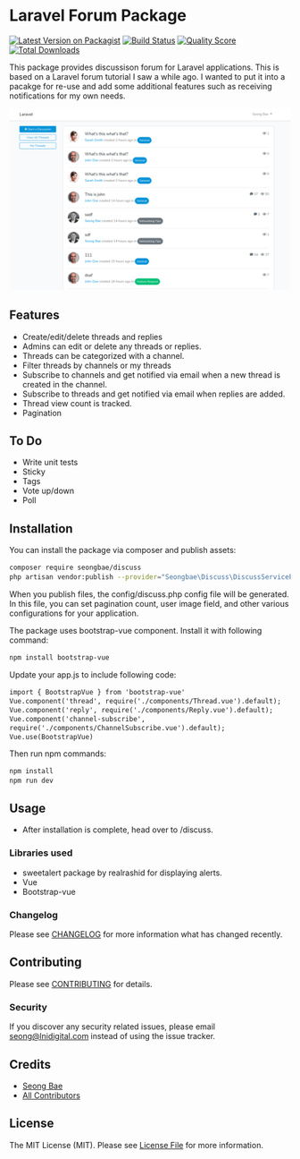# Laravel Forum Package

[![Latest Version on Packagist](https://img.shields.io/packagist/v/seongbae/discuss.svg?style=flat-square)](https://packagist.org/packages/seongbae/discuss)
[![Build Status](https://img.shields.io/travis/seongbae/discuss/master.svg?style=flat-square)](https://travis-ci.org/seongbae/discuss)
[![Quality Score](https://img.shields.io/scrutinizer/g/seongbae/discuss.svg?style=flat-square)](https://scrutinizer-ci.com/g/seongbae/discuss)
[![Total Downloads](https://img.shields.io/packagist/dt/seongbae/discuss.svg?style=flat-square)](https://packagist.org/packages/seongbae/discuss)

This package provides discussison forum for Laravel applications.  This is based on a Laravel forum tutorial I saw a while ago.  I wanted to put it into a pacakge for re-use and add some additional features such as receiving notifications for my own needs.

![Discuss screenshot](discuss-screenshot.png)

## Features

* Create/edit/delete threads and replies
* Admins can edit or delete any threads or replies.
* Threads can be categorized with a channel.
* Filter threads by channels or my threads
* Subscribe to channels and get notified via email when a new thread is created in the channel.
* Subscribe to threads and get notified via email when replies are added.
* Thread view count is tracked.
* Pagination

## To Do
* Write unit tests
* Sticky
* Tags
* Vote up/down
* Poll

## Installation

You can install the package via composer and publish assets:

```bash
composer require seongbae/discuss
php artisan vendor:publish --provider="Seongbae\Discuss\DiscussServiceProvider"
```

When you publish files, the config/discuss.php config file will be generated.  In this file, you can set pagination count, user image field, and other various configurations for your application.

The package uses bootstrap-vue component.  Install it with following command:

```bash
npm install bootstrap-vue
```

Update your app.js to include following code:

```vue
import { BootstrapVue } from 'bootstrap-vue'
Vue.component('thread', require('./components/Thread.vue').default);
Vue.component('reply', require('./components/Reply.vue').default);
Vue.component('channel-subscribe', require('./components/ChannelSubscribe.vue').default);
Vue.use(BootstrapVue)
```

Then run npm commands:

```bash
npm install
npm run dev
```

## Usage

* After installation is complete, head over to /discuss.

### Libraries used

* sweetalert package by realrashid for displaying alerts. 
* Vue
* Bootstrap-vue

### Changelog

Please see [CHANGELOG](CHANGELOG.md) for more information what has changed recently.

## Contributing

Please see [CONTRIBUTING](CONTRIBUTING.md) for details.

### Security

If you discover any security related issues, please email seong@lnidigital.com instead of using the issue tracker.

## Credits

- [Seong Bae](https://github.com/seongbae)
- [All Contributors](../../contributors)

## License

The MIT License (MIT). Please see [License File](LICENSE.md) for more information.
